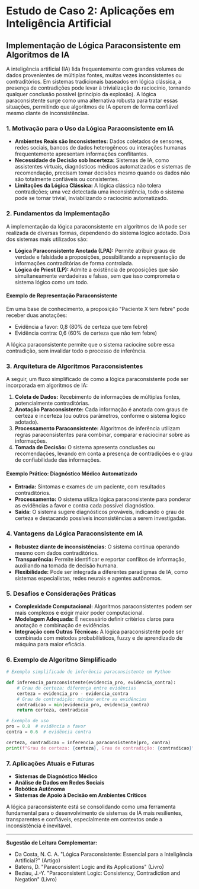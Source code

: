 
# Estudo de Caso 2: Aplicações em Inteligência Artificial

## Implementação de Lógica Paraconsistente em Algoritmos de IA

A inteligência artificial (IA) lida frequentemente com grandes volumes de dados provenientes de múltiplas fontes, muitas vezes inconsistentes ou contraditórios. Em sistemas tradicionais baseados em lógica clássica, a presença de contradições pode levar à trivialização do raciocínio, tornando qualquer conclusão possível (princípio da explosão). A lógica paraconsistente surge como uma alternativa robusta para tratar essas situações, permitindo que algoritmos de IA operem de forma confiável mesmo diante de inconsistências.

### 1. **Motivação para o Uso da Lógica Paraconsistente em IA**

- **Ambientes Reais são Inconsistentes:** Dados coletados de sensores, redes sociais, bancos de dados heterogêneos ou interações humanas frequentemente apresentam informações conflitantes.
- **Necessidade de Decisão sob Incerteza:** Sistemas de IA, como assistentes virtuais, diagnósticos médicos automatizados e sistemas de recomendação, precisam tomar decisões mesmo quando os dados não são totalmente confiáveis ou consistentes.
- **Limitações da Lógica Clássica:** A lógica clássica não tolera contradições; uma vez detectada uma inconsistência, todo o sistema pode se tornar trivial, inviabilizando o raciocínio automatizado.

### 2. **Fundamentos da Implementação**

A implementação da lógica paraconsistente em algoritmos de IA pode ser realizada de diversas formas, dependendo do sistema lógico adotado. Dois dos sistemas mais utilizados são:

- **Lógica Paraconsistente Anotada (LPA):** Permite atribuir graus de verdade e falsidade a proposições, possibilitando a representação de informações contraditórias de forma controlada.
- **Lógica de Priest (LP):** Admite a existência de proposições que são simultaneamente verdadeiras e falsas, sem que isso comprometa o sistema lógico como um todo.

#### **Exemplo de Representação Paraconsistente**

Em uma base de conhecimento, a proposição "Paciente X tem febre" pode receber duas anotações:
- Evidência a favor: 0,8 (80% de certeza que tem febre)
- Evidência contra: 0,6 (60% de certeza que não tem febre)

A lógica paraconsistente permite que o sistema raciocine sobre essa contradição, sem invalidar todo o processo de inferência.

### 3. **Arquitetura de Algoritmos Paraconsistentes**

A seguir, um fluxo simplificado de como a lógica paraconsistente pode ser incorporada em algoritmos de IA:

1. **Coleta de Dados:** Recebimento de informações de múltiplas fontes, potencialmente contraditórias.
2. **Anotação Paraconsistente:** Cada informação é anotada com graus de certeza e incerteza (ou outros parâmetros, conforme o sistema lógico adotado).
3. **Processamento Paraconsistente:** Algoritmos de inferência utilizam regras paraconsistentes para combinar, comparar e raciocinar sobre as informações.
4. **Tomada de Decisão:** O sistema apresenta conclusões ou recomendações, levando em conta a presença de contradições e o grau de confiabilidade das informações.

#### **Exemplo Prático: Diagnóstico Médico Automatizado**

- **Entrada:** Sintomas e exames de um paciente, com resultados contraditórios.
- **Processamento:** O sistema utiliza lógica paraconsistente para ponderar as evidências a favor e contra cada possível diagnóstico.
- **Saída:** O sistema sugere diagnósticos prováveis, indicando o grau de certeza e destacando possíveis inconsistências a serem investigadas.

### 4. **Vantagens da Lógica Paraconsistente em IA**

- **Robustez diante de inconsistências:** O sistema continua operando mesmo com dados contraditórios.
- **Transparência:** Permite identificar e reportar conflitos de informação, auxiliando na tomada de decisão humana.
- **Flexibilidade:** Pode ser integrada a diferentes paradigmas de IA, como sistemas especialistas, redes neurais e agentes autônomos.

### 5. **Desafios e Considerações Práticas**

- **Complexidade Computacional:** Algoritmos paraconsistentes podem ser mais complexos e exigir maior poder computacional.
- **Modelagem Adequada:** É necessário definir critérios claros para anotação e combinação de evidências.
- **Integração com Outras Técnicas:** A lógica paraconsistente pode ser combinada com métodos probabilísticos, fuzzy e de aprendizado de máquina para maior eficácia.

### 6. **Exemplo de Algoritmo Simplificado**

```python
# Exemplo simplificado de inferência paraconsistente em Python

def inferencia_paraconsistente(evidencia_pro, evidencia_contra):
    # Grau de certeza: diferença entre evidências
    certeza = evidencia_pro - evidencia_contra
    # Grau de contradição: mínimo entre as evidências
    contradicao = min(evidencia_pro, evidencia_contra)
    return certeza, contradicao

# Exemplo de uso
pro = 0.8  # evidência a favor
contra = 0.6  # evidência contra

certeza, contradicao = inferencia_paraconsistente(pro, contra)
print(f"Grau de certeza: {certeza}, Grau de contradição: {contradicao}")
```

### 7. **Aplicações Atuais e Futuras**

- **Sistemas de Diagnóstico Médico**
- **Análise de Dados em Redes Sociais**
- **Robótica Autônoma**
- **Sistemas de Apoio à Decisão em Ambientes Críticos**

A lógica paraconsistente está se consolidando como uma ferramenta fundamental para o desenvolvimento de sistemas de IA mais resilientes, transparentes e confiáveis, especialmente em contextos onde a inconsistência é inevitável.

___

**Sugestão de Leitura Complementar:**
- Da Costa, N. C. A. "Lógica Paraconsistente: Essencial para a Inteligência Artificial?" (Artigo)
- Batens, D. "Paraconsistent Logic and its Applications" (Livro)
- Beziau, J.-Y. "Paraconsistent Logic: Consistency, Contradiction and Negation" (Livro)


